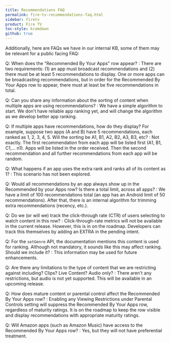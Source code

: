 ```yaml
---
title: Recommendations FAQ
permalink: fire-tv-recommendations-faq.html
sidebar: firetv
product: Fire TV
toc-style: kramdown
github: true
---
```


Additionally, here are FAQs we have in our internal KB, some of them may be relevant for a public facing FAQ:

Q: When does the "Recommended By Your Apps" row appear?
:  There are two requirements: (1) an app must broadcast recommendations and (2) there must be at least 5 recommendations to display. One or more apps can be broadcasting recommendations, but in order for the Recommended By Your Apps row to appear, there must at least be five recommendations in total.

Q: Can you share any information about the sorting of content when multiple apps are using recommendations?
:  We have a simple algorithm to start.  We don’t have reliable app ranking yet, and will change the algorithm as we develop better app ranking.

Q: If multiple apps have recommendations, how do they display? For example, suppose two apps (A and B) have 5 recommendations, each ranked as 1, 2, 3, 4, 5. Will the sorting be A1, B1, A2, B2, A3, B3, etc?
:  Not exactly. The first recommendation from each app will be listed first (A1, B1, C1,… n1). Apps will be listed in the order received. Then the second recommendation and all further recommendations from each app will be random.

Q: What happens if an app uses the extra rank and ranks all of its content as 1?
:  This scenario has not been explored.

Q: Would all recommendations by an app always show up in the Recommended by your Apps row? Is there a total limit, across all apps?
:  We have a limit of 100 recommendations total (an app has an Android limit of 50 recommendations).  After that, there is an internal algorithm for trimming extra recommendations (recency, etc.).

Q: Do we (or will we) track the click-through rate (CTR) of users selecting to watch content in this row?
:  Click-through-rate metrics will not be available in the current release. However, this is in on the roadmap. Developers can track this themselves by adding an EXTRA in the pending intent.

Q: For the `setGenre` API, the documentation mentions this content is used for ranking. Although not mandatory, it sounds like this may affect ranking. Should we include it?
:  This information may be used for future enhancements.

Q: Are there any limitations to the type of content that we are restricting against including? Clips? Live Content? Audio only?
:  There aren't any restrictions, but audio is not yet supported. This will be available in an upcoming release.

Q: How does mature content or parental control affect the Recommended By Your Apps row?
:  Enabling any Viewing Restrictions under Parental Controls setting will suppress the Recommended By Your Apps row, regardless of maturity ratings. It is on the roadmap to keep the row visible and display recommendations with appropriate maturity ratings.

Q: Will Amazon apps (such as Amazon Music) have access to the Recommended By Your Apps row?
:  Yes, but they will not have preferential treatment.
